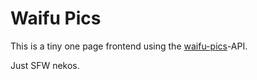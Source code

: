 # Waifu Pics

This is a tiny one page frontend using the [waifu-pics](#https://waifu.pics/docs)-API.

Just SFW nekos.

